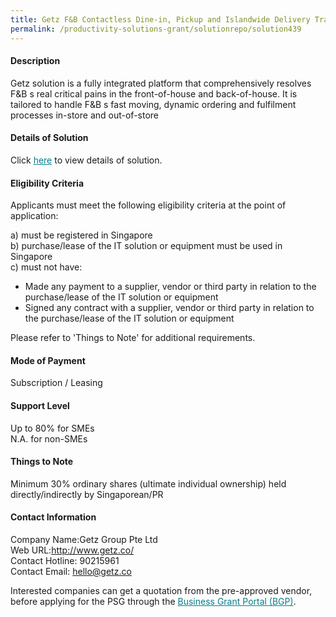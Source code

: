 ```yaml
---
title: Getz F&B Contactless Dine-in, Pickup and Islandwide Delivery Transformation Version 2 - Package B (Contactless Pickup, Islandwide Delivery, CRM Transformation - 3 Mods)
permalink: /productivity-solutions-grant/solutionrepo/solution439
---
```


#### Description

Getz solution is a fully integrated platform that comprehensively resolves F&B s real critical pains in the front-of-house and back-of-house. It is tailored to handle F&B s fast moving, dynamic ordering and fulfilment processes in-store and out-of-store 



#### Details of Solution

Click <a href='https://govassist.gobusiness.gov.sg/images/psg/Getz_Group_Annex_3_20200702223650_Part_2.pdf' style='color:#037e8a'>here</a> to view details of solution.

#### Eligibility Criteria

Applicants must meet the following eligibility criteria at the point of application:

a) must be registered in Singapore <br>
b) purchase/lease of the IT solution or equipment must be used in Singapore <br>
c) must not have:
- Made any payment to a supplier, vendor or third party in relation to the purchase/lease of the IT solution or equipment
- Signed any contract with a supplier, vendor or third party in relation to the purchase/lease of the IT solution or equipment

Please refer to 'Things to Note' for additional requirements.

#### Mode of Payment
Subscription / Leasing

#### Support Level
Up to 80% for SMEs <br>
N.A. for non-SMEs

#### Things to Note
Minimum 30% ordinary shares (ultimate individual ownership) held directly/indirectly by Singaporean/PR

#### Contact Information
Company Name:Getz Group Pte Ltd<br>Web URL:http://www.getz.co/<br>Contact Hotline: 90215961<br>Contact Email: hello@getz.co

Interested companies can get a quotation from the pre-approved vendor, before applying for the PSG through the <a target='_blank' style='color:#037e8a' href='https://www.businessgrants.gov.sg/'>Business Grant Portal (BGP)</a>.
